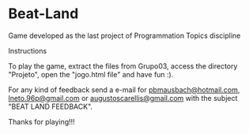 # Beat-Land
Game developed as the last project of  Programmation Topics discipline

Instructions
 
To play the game, extract the files from Grupo03, access the directory "Projeto", open the "jogo.html file" and have fun :).


For any kind of feedback send a e-mail for pbmausbach@hotmail.com, lneto.96p@gmail.com or augustoscarellis@gmail.com with the subject "BEAT LAND FEEDBACK".

Thanks for playing!!!
